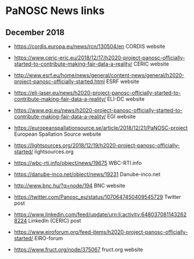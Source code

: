 PaNOSC News links
=================

December 2018
-------------

* https://cordis.europa.eu/news/rcn/130504/en	CORDIS website
* https://www.ceric-eric.eu/2018/12/17/h2020-project-panosc-officially-started-to-contribute-making-fair-data-a-reality/	CERIC website
* http://www.esrf.eu/home/news/general/content-news/general/h2020-project-panosc-officially-started.html	ESRF website
* https://eli-laser.eu/news/h2020-project-panosc-officially-started-to-contribute-making-fair-data-a-reality/	ELI-DC website
* https://www.egi.eu/news/h2020-project-panosc-officially-started-to-contribute-making-fair-data-a-reality/	EGI website
* https://europeanspallationsource.se/article/2018/12/21/PaNOSC-project	European Spallation Source website
* https://lightsources.org/2018/12/19/h2020-project-panosc-officially-started/	lightsources.org
* https://wbc-rti.info/object/news/19675	WBC-RTI.info
* https://danube-inco.net/object/news/19231	Danube-inco.net
* http://www.bnc.hu/?q=node/194	BNC website
	
* https://twitter.com/Panosc_eu/status/1070647450409545729	Twitter post
* https://www.linkedin.com/feed/update/urn:li:activity:6480370811432628224	LinkedIn (CERIC) post
* https://www.eiroforum.org/feed-items/h2020-project-panosc-officially-started/	EIRO-forum
* https://www.fruct.org/node/375067	fruct.org website
